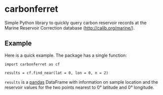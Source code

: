 # carbonferret

Simple Python library to quickly query carbon reservoir records at the Marine Reservoir Correction database (http://calib.org/marine/).

## Example

Here is a quick example. The package has a single function:

    import carbonferret as cf

    results = cf.find_near(lat = 0, lon = 0, n = 2)

`results` is a [pandas](http://pandas.pydata.org/) DataFrame with information on sample location and the reservoir values for the two points nearest to 0° latitude and 0° longitude.
